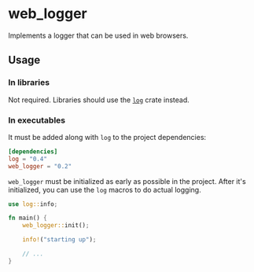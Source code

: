 # web_logger

Implements a logger that can be used in web browsers.

## Usage

### In libraries

Not required. Libraries should use the [`log`](https://doc.rust-lang.org/log) crate instead.

### In executables

It must be added along with `log` to the project dependencies:

```toml
[dependencies]
log = "0.4"
web_logger = "0.2"
```

`web_logger` must be initialized as early as possible in the project.
After it's initialized, you can use the `log` macros to do actual logging.

```rust
use log::info;

fn main() {
    web_logger::init();

    info!("starting up");

    // ...
}
```
